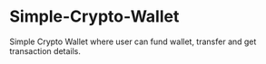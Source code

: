 # Simple-Crypto-Wallet
Simple Crypto Wallet where user can fund wallet, transfer and get transaction details.
